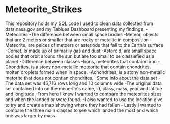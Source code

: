 # Meteorite_Strikes
This repository holds my SQL code I used to clean data collected from data.nasa.gov and my Tabluea Dashboard  presenting my findings.
-Meteorites
	-The difference between small space bodies
		-Meteor, objects that are 2 meters or smaller that are rocky or metallic in composition
		-Meteorite, are peices of metoers or asteriods that fall to the Earth's surface
		-Comet, Is made up of primarily gas and dust
		-Asteroid, are small space bodies that orbit around the sun but are too small to be classiefied as a planet
	-Difference between classes
		-Irons, meteorites that contaion iron 
		-Chondrites, is a stony non-metallic meteorite that contain chondrites, molten droplets formed when in space.
		-Achondrites, is a stony non-metallc metorite that does not contian chondrites.
	-Some info about the data set
		-The data set was 45,716 rows long and 10 columns wide
		-The original data set contained info on the meoerite's name, id, class, mass, year and latitue and longitude
		-From here I knew I wanted to compare the meteorites sizes and when the landed or were found.
		-I also wanted to use the location give to try and create a map showing where they had fallen
		- Lastly I wanted to compare the three main classes to see which landed the most and which one was larger by mass.

